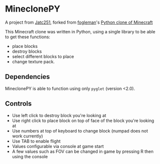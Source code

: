 # MineclonePY
A project from [Jatc251](https://jatc251.com), forked from [fogleman](https://github.com/fogleman/)'s [Python clone of Minecraft](https://github.com/fogleman/Minecraft/)

This Minecraft clone was written in Python, using a single library to be able to get these functions:
- place blocks
- destroy blocks
- select different blocks to place
- change texture pack.

## Dependencies
MineclonePY is able to function using only `pyglet` (version <2.0).

## Controls
- Use left click to destroy block you're looking at
- Use right click to place block on top of face of the block you're looking at
- Use numbers at top of keyboard to change block (numpad does not work currently)
- Use TAB to enable flight
- Values configurable via console at game start
- A few values such as FOV can be changed in game by pressing R then using the console